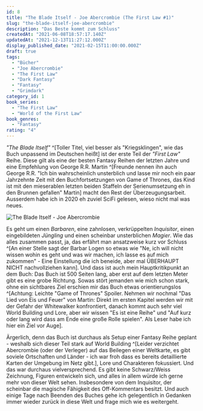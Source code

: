 ```yaml
---
id: 8
title: "The Blade Itself - Joe Abercrombie (The First Law #1)"
slug: "the-blade-itself-joe-abercrombie"
description: "Das Beste kommt zum Schluss"
createdAt: "2021-06-08T18:57:17.140Z"
updatedAt: "2021-12-13T11:27:12.000Z"
display_published_date: "2021-02-15T11:00:00.000Z"
draft: true
tags:
  - "Bücher"
  - "Joe Abercrombie"
  - "The First Law"
  - "Dark Fantasy"
  - "Fantasy"
  - "Grimdark"
category_id: 1
book_series:
  - "The First Law"
  - "World of the First Law"
book_genres:
  - "Fantasy"
rating: "4"
---
```


_"The Blade Itself"_ ^[Toller Titel, viel besser als "Kriegsklingen", wie das Buch unpassend im Deutschen heißt] ist der erste Teil der _"First Law"_ Reihe. Diese gilt als eine der besten Fantasy Reihen der letzten Jahre und eine Empfehlung von George R.R. Martin ^[Freunde nennen ihn auch George R.R. "Ich bin wahrscheinlich unsterblich und lasse mir noch ein paar Jahrzehnte Zeit mit den Buchfortsetzungen von Game of Thrones, das Kind ist mit den mieserablen letzten beiden Staffeln der Serienumsetzung eh in den Brunnen gefallen" Martin] macht den Rest der Überzeugungsarbeit. Ausserdem habe ich in 2020 eh zuviel SciFi gelesen, wieso nicht mal was neues. 

![The Blade Itself - Joe Abercrombie](https://res.cloudinary.com/dlsll9dkn/image/upload/v1623176591/photo_2021_02_15_10_20_48_b538a13b8b.jpg)


Es geht um einen _Barbaren_, eine zahnlosen, verkrüppelten _Inquisitor_, einen eingebildeten _Jüngling_ und einen scheinbar unsterblichen _Magier_. Wie das alles zusammen passt, ja, das erfährt man ansatzweise kurz vor Schluss ^[An einer Stelle sagt der Barbar Logen so etwas wie "Ne, ich will nicht wissen wohin es geht und was wir machen, ich lasse es auf mich zukommen" - Eine Einstellung die ich beneide, aber mal ÜBERHAUPT NICHT nachvollziehen kann]. Und dass ist auch mein Hauptkritikpunkt an dem Buch: Das Buch ist 500 Seiten lang, aber erst auf dem letzten Meter gibt es eine grobe Richtung. Sowas stört jemanden wie mich schon stark, ohne ein sichtbares Ziel erschien mir das Buch etwas orientierungslos ^[Achtung: Leichte "Game of Thrones" Spoiler. Nehmen wir nochmal "Das Lied von Eis und Feuer" von Martin: Direkt im ersten Kapitel werden wir mit der Gefahr der Whitewalker konfrontiert, danach kommt auch sehr viel World Building und Lore, aber wir wissen "Es ist eine Reihe" und "Auf kurz oder lang wird dass am Ende eine große Rolle spielen". Als Leser habe ich hier ein Ziel vor Auge].

Ärgerlich, denn das Buch ist durchaus als Setup einer Fantasy Reihe geplant - weshalb sich dieser Teil stark auf World Building ^[Leider verzichtet Abercrombie (oder der Verleger) auf das Beilegen einer Weltkarte, es gibt soviele Ortschaften und Länder - ich war froh dass es bereits detaillierte Karten der Umgebung im Netz gibt.], Lore und Charakteren fokussiert. Und das war durchaus vielversprechend. Es gibt keine Schwarz/Weiss Zeichnung, Figuren entwickeln sich, und alles in allem würde ich gerne mehr von dieser Welt sehen. Insbesondere von dem Inquisitor, der scheinbar die magische Fähigkeit des Off-Kommentars besitzt.
Und auch einige Tage nach Beenden des Buches gehe ich gelegentlich in Gedanken immer wieder zurück in diese Welt und frage mich wie es weitergeht.